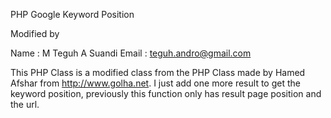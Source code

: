 PHP Google Keyword Position

Modified by

Name 	: M Teguh A Suandi
Email 	: teguh.andro@gmail.com
 
This PHP Class is a modified class from the PHP Class made by Hamed Afshar from http://www.golha.net. I just add one more result to get the keyword position, previously this function only has result page position and the url.
